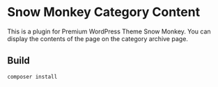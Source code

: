 # Snow Monkey Category Content

This is a plugin for Premium WordPress Theme Snow Monkey. You can display the contents of the page on the category archive page.

## Build

```bash
composer install
```
